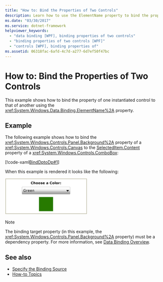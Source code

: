 ```yaml
---
title: "How to: Bind the Properties of Two Controls"
description: Learn how to use the ElementName property to bind the property of one instantiated control to that of another.
ms.date: "03/30/2017"
ms.service: dotnet-framework
helpviewer_keywords:
  - "data binding [WPF], binding properties of two controls"
  - "binding properties of two controls [WPF]"
  - "controls [WPF], binding properties of"
ms.assetid: 06318fac-6afd-4c7d-a277-6d7ef50f47bc
---
```

# How to: Bind the Properties of Two Controls

This example shows how to bind the property of one instantiated control to that of another using the <xref:System.Windows.Data.Binding.ElementName%2A> property.

## Example

The following example shows how to bind the <xref:System.Windows.Controls.Panel.Background%2A> property of a <xref:System.Windows.Controls.Canvas> to the [SelectedItem.Content](xref:System.Windows.Controls.ContentControl.Content%2A) property of a <xref:System.Windows.Controls.ComboBox>:

[!code-xaml[BindDptoDp#1](~/samples/snippets/csharp/VS_Snippets_Wpf/BindDPtoDP/CS/Window1.xaml#1)]

When this example is rendered it looks like the following:

![Screenshot showing a combo box with the value green selected and a green square.](./media/how-to-bind-the-properties-of-two-controls/data-binding-bind-background-canvas.png)

> [!NOTE]
> The binding target property (in this example, the <xref:System.Windows.Controls.Panel.Background%2A> property) must be a dependency property. For more information, see [Data Binding Overview](index.md).

## See also

- [Specify the Binding Source](how-to-specify-the-binding-source.md)
- [How-to Topics](data-binding-how-to-topics.md)
